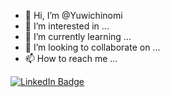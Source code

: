 - 👋 Hi, I’m @Yuwichinomi
- 👀 I’m interested in ...
- 🌱 I’m currently learning ...
- 💞️ I’m looking to collaborate on ...
- 📫 How to reach me ...

<!---
Yuwichinomi/Yuwichinomi is a ✨ special ✨ repository because its `README.md` (this file) appears on your GitHub profile.
You can click the Preview link to take a look at your changes.
--->


<div id="badges">
<a href="(https://www.linkedin.com/in/tyrone-remo-52ab051aa/)">
  <img src="https://img.shields.io/badge/LinkedIn-blue?style=for-the-badge&logo=linkedin&logoColor=white" alt="LinkedIn Badge"/>

</div>
